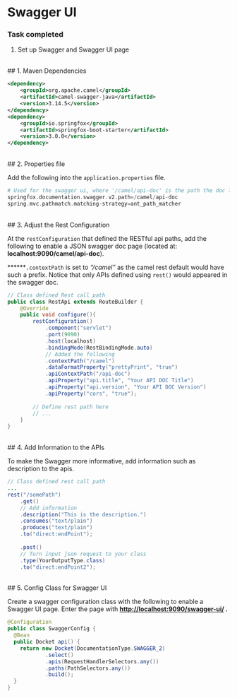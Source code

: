 # Swagger UI

### Task completed

1. Set up Swagger and Swagger UI page

<br>
## 1. Maven Dependencies

```xml
<dependency>
	<groupId>org.apache.camel</groupId>
	<artifactId>camel-swagger-java</artifactId>
	<version>3.14.5</version>
</dependency>
<dependency>
	<groupId>io.springfox</groupId>
	<artifactId>springfox-boot-starter</artifactId>
	<version>3.0.0</version>
</dependency>
```

<br>
## 2. Properties file

Add the following into the `application.properties` file.

```php
# Used for the swagger ui, where '/camel/api-doc' is the path the doc located
springfox.documentation.swagger.v2.path=/camel/api-doc
spring.mvc.pathmatch.matching-strategy=ant_path_matcher
```

<br>
## 3. Adjust the Rest Configuration

At the `restConfiguration` that defined the RESTful api paths, add the following to enable a JSON swagger doc page (located at: **localhost:9090/camel/api-doc**). 

 ******`.contextPath` is set to *“/camel”* as the camel rest default would have such a prefix. Notice that only APIs defined using `rest()` would appeared in the swagger doc.

```java
// Class defined Rest call path
public class RestApi extends RouteBuilder {
	@Override
	public void configure(){
		restConfiguration()
			.component("servlet")
			.port(9090)
			.host(localhost)
			.bindingMode(RestBindingMode.auto)
			// Added the following
			.contextPath("/camel")
			.dataFormatProperty("prettyPrint", "true")
			.apiContextPath("/api-doc")
			.apiProperty("api.title", "Your API DOC Title")
			.apiProperty("api.version", "Your API DOC Version")
			.apiProperty("cors", "true");
		
		// Define rest path here
		// ...
	}
}
```

<br>
## 4. Add Information to the APIs

To make the Swagger more informative, add information such as description to the apis.

```java
// Class defined rest call path
...
rest("/somePath")
	.get()
	// Add information
	.description("This is the description.")
	.consumes("text/plain")
	.produces("text/plain")
	.to("direct:endPoint");
	
	.post()
	// Turn input json request to your class
	.type(YourOutputType.class)
	.to("direct:endPoint2");
```

<br>
## 5. Config Class for Swagger UI

Create a swagger configuration class with the following to enable a Swagger UI page. Enter the page with **[http://localhost:9090/swagger-ui/](http://localhost:9090/swagger-ui/) .**

```java
@Configuration
public class SwaggerConfig {
  @Bean
  public Docket api() {
    return new Docket(DocumentationType.SWAGGER_2)
            .select()
            .apis(RequestHandlerSelectors.any())
            .paths(PathSelectors.any())
            .build();
  }
}
```